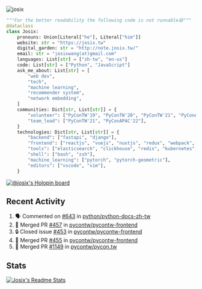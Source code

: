 ![josix](https://komarev.com/ghpvc/?username=josix)
```python
"""For the better readability the following code is not runnable😆"""
@dataclass
class Josix:
    pronouns: Union[Literal["he"], Literal["him"]]
    website: str = "https://josix.tw"
    digital_garden: str = "http://note.josix.tw/"
    email: str = "josixwang(at)gmail.com"
    languages: List[str] = ["zh-tw", "en-us"]
    code: List[str] = ["Python", "JavaScript"]
    ask_me_about: List[str] = [
        "web dev",
        "tech",
        "machine learning",
        "recommender system",
        "network embedding",
    ]
    communities: Dict[str, List[str]] = {
        "volunteer": ["PyConTW'19", "PyConTW'20", "PyConTW'21", "PyConAPAC'22"],
        "team_lead": ["PyConTW'21", "PyConAPAC'22"],
    }
    technologies: Dict[str, List[str]] = {
        "backend": ["fastapi", "django"],
        "frontend": ["reactjs", "vuejs", "nuxtjs", "redux", "webpack", "tailwindcss"],
        "tools": ["elasticsearch", "clickhouse", "redis", "kubernetes", "docker"],
        "shell": ["bash", "zsh"],
        "machine_learning": ["pytorch", "pytorch-geometric"],
        "editors": ["vscode", "vim"],
    }
```
[![@josix's Holopin board](https://holopin.io/api/user/board?user=josix)](https://holopin.io/@josix)

## Recent Activity
<!--START_SECTION:activity-->
1. 🗣 Commented on [#643](https://github.com/python/python-docs-zh-tw/pull/643#issuecomment-1716822833) in [python/python-docs-zh-tw](https://github.com/python/python-docs-zh-tw)
2. 🎉 Merged PR [#457](https://github.com/pycontw/pycontw-frontend/pull/457) in [pycontw/pycontw-frontend](https://github.com/pycontw/pycontw-frontend)
3. 🔒 Closed issue [#453](https://github.com/pycontw/pycontw-frontend/issues/453) in [pycontw/pycontw-frontend](https://github.com/pycontw/pycontw-frontend)
4. 🎉 Merged PR [#455](https://github.com/pycontw/pycontw-frontend/pull/455) in [pycontw/pycontw-frontend](https://github.com/pycontw/pycontw-frontend)
5. 🎉 Merged PR [#1149](https://github.com/pycontw/pycon.tw/pull/1149) in [pycontw/pycon.tw](https://github.com/pycontw/pycon.tw)
<!--END_SECTION:activity-->



## Stats
[![Josix's Readme Stats](https://github-readme-stats.vercel.app/api?username=josix&show_icons=true&theme=default&count_private=true&card_width=400)](https://github.com/anuraghazra/github-readme-stats)
